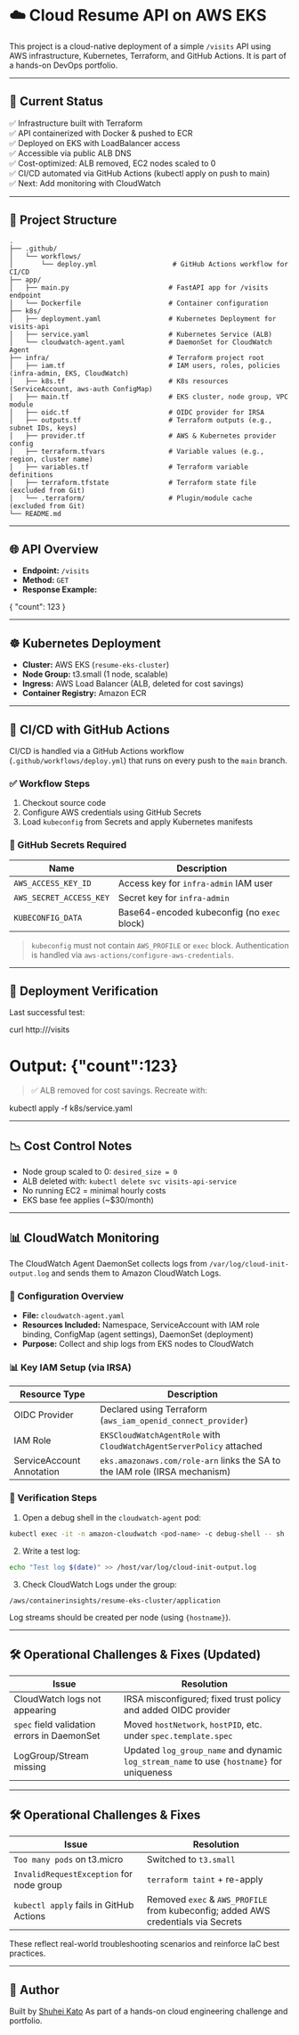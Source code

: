 # ☁️ Cloud Resume API on AWS EKS

This project is a cloud-native deployment of a simple `/visits` API using AWS infrastructure, Kubernetes, Terraform, and GitHub Actions. It is part of a hands-on DevOps portfolio.

---

## 🚀 Current Status

✅ Infrastructure built with Terraform  
✅ API containerized with Docker & pushed to ECR  
✅ Deployed on EKS with LoadBalancer access  
✅ Accessible via public ALB DNS  
✅ Cost-optimized: ALB removed, EC2 nodes scaled to 0  
✅ CI/CD automated via GitHub Actions (kubectl apply on push to main)  
✅ Next: Add monitoring with CloudWatch

---

## 🧱 Project Structure

```
.
├── .github/
│   └── workflows/
│       └── deploy.yml                   # GitHub Actions workflow for CI/CD
├── app/
│   ├── main.py                         # FastAPI app for /visits endpoint
│   └── Dockerfile                      # Container configuration
├── k8s/
│   ├── deployment.yaml                 # Kubernetes Deployment for visits-api
│   ├── service.yaml                    # Kubernetes Service (ALB)
│   └── cloudwatch-agent.yaml           # DaemonSet for CloudWatch Agent
├── infra/                              # Terraform project root
│   ├── iam.tf                          # IAM users, roles, policies (infra-admin, EKS, CloudWatch)
│   ├── k8s.tf                          # K8s resources (ServiceAccount, aws-auth ConfigMap)
│   ├── main.tf                         # EKS cluster, node group, VPC module
│   ├── oidc.tf                         # OIDC provider for IRSA
│   ├── outputs.tf                      # Terraform outputs (e.g., subnet IDs, keys)
│   ├── provider.tf                     # AWS & Kubernetes provider config
│   ├── terraform.tfvars                # Variable values (e.g., region, cluster name)
│   ├── variables.tf                    # Terraform variable definitions
│   ├── terraform.tfstate               # Terraform state file (excluded from Git)
│   └── .terraform/                     # Plugin/module cache (excluded from Git)
└── README.md
```

---

## 🌐 API Overview

- **Endpoint:** `/visits`
- **Method:** `GET`
- **Response Example:**


{
  "count": 123
}


---

## ☸️ Kubernetes Deployment

* **Cluster:** AWS EKS (`resume-eks-cluster`)
* **Node Group:** t3.small (1 node, scalable)
* **Ingress:** AWS Load Balancer (ALB, deleted for cost savings)
* **Container Registry:** Amazon ECR

---

## 🔁 CI/CD with GitHub Actions

CI/CD is handled via a GitHub Actions workflow (`.github/workflows/deploy.yml`) that runs on every push to the `main` branch.

### ✅ Workflow Steps

1. Checkout source code
2. Configure AWS credentials using GitHub Secrets
3. Load `kubeconfig` from Secrets and apply Kubernetes manifests

### 🔐 GitHub Secrets Required

| Name                    | Description                                 |
| ----------------------- | ------------------------------------------- |
| `AWS_ACCESS_KEY_ID`     | Access key for `infra-admin` IAM user       |
| `AWS_SECRET_ACCESS_KEY` | Secret key for `infra-admin`                |
| `KUBECONFIG_DATA`       | Base64-encoded kubeconfig (no `exec` block) |

> `kubeconfig` must not contain `AWS_PROFILE` or `exec` block. Authentication is handled via `aws-actions/configure-aws-credentials`.

---

## 🧪 Deployment Verification

Last successful test:


curl http://<alb-dns-name>/visits
# Output: {"count":123}


> ✅ ALB removed for cost savings. Recreate with:


kubectl apply -f k8s/service.yaml


---

## 📉 Cost Control Notes

* Node group scaled to 0: `desired_size = 0`
* ALB deleted with: `kubectl delete svc visits-api-service`
* No running EC2 = minimal hourly costs
* EKS base fee applies (\~\$30/month)

---

## 📊 CloudWatch Monitoring

The CloudWatch Agent DaemonSet collects logs from `/var/log/cloud-init-output.log` and sends them to Amazon CloudWatch Logs.

### 🔧 Configuration Overview

* **File:** `cloudwatch-agent.yaml`
* **Resources Included:** Namespace, ServiceAccount with IAM role binding, ConfigMap (agent settings), DaemonSet (deployment)
* **Purpose:** Collect and ship logs from EKS nodes to CloudWatch

### 📊 Key IAM Setup (via IRSA)

| Resource Type             | Description                                                                |
| ------------------------- | -------------------------------------------------------------------------- |
| OIDC Provider             | Declared using Terraform (`aws_iam_openid_connect_provider`)               |
| IAM Role                  | `EKSCloudWatchAgentRole` with `CloudWatchAgentServerPolicy` attached       |
| ServiceAccount Annotation | `eks.amazonaws.com/role-arn` links the SA to the IAM role (IRSA mechanism) |

### 🤖 Verification Steps

1. Open a debug shell in the `cloudwatch-agent` pod:

```bash
kubectl exec -it -n amazon-cloudwatch <pod-name> -c debug-shell -- sh
```

2. Write a test log:

```bash
echo "Test log $(date)" >> /host/var/log/cloud-init-output.log
```

3. Check CloudWatch Logs under the group:

```
/aws/containerinsights/resume-eks-cluster/application
```

Log streams should be created per node (using `{hostname}`).

---

## 🛠️ Operational Challenges & Fixes (Updated)

| Issue                                       | Resolution                                                                                |
| ------------------------------------------- | ----------------------------------------------------------------------------------------- |
| CloudWatch logs not appearing               | IRSA misconfigured; fixed trust policy and added OIDC provider                            |
| `spec` field validation errors in DaemonSet | Moved `hostNetwork`, `hostPID`, etc. under `spec.template.spec`                           |
| LogGroup/Stream missing                     | Updated `log_group_name` and dynamic `log_stream_name` to use `{hostname}` for uniqueness |

---

## 🛠️ Operational Challenges & Fixes

| Issue                                    | Resolution                                                                        |
| ---------------------------------------- | --------------------------------------------------------------------------------- |
| `Too many pods` on t3.micro              | Switched to `t3.small`                                                            |
| `InvalidRequestException` for node group | `terraform taint` + re-apply                                                      |
| `kubectl apply` fails in GitHub Actions  | Removed `exec` & `AWS_PROFILE` from kubeconfig; added AWS credentials via Secrets |

These reflect real-world troubleshooting scenarios and reinforce IaC best practices.



---

## 📘 Author

Built by [Shuhei Kato](https://github.com/katoshuhei)
As part of a hands-on cloud engineering challenge and portfolio.